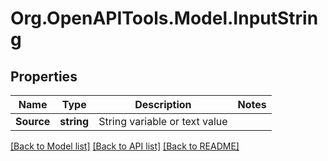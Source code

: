 # Org.OpenAPITools.Model.InputString
## Properties

Name | Type | Description | Notes
------------ | ------------- | ------------- | -------------
**Source** | **string** | String variable or text value | 

[[Back to Model list]](../README.md#documentation-for-models) [[Back to API list]](../README.md#documentation-for-api-endpoints) [[Back to README]](../README.md)

